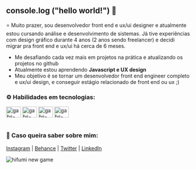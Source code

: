 ## console.log ("hello world!") 👋


⭐ Muito prazer, sou desenvolvedor front end e ux/ui designer e atualmente estou cursando análise e desenvolvimento de sistemas. 
Já tive experiências com design gráfico durante 4 anos (2 anos sendo freelancer) e decidi migrar pra front end e ux/ui há cerca de 6 meses.

- Me desafiando cada vez mais em projetos na prática e atualizando os projetos no github
- Atualmente estou aprendendo <strong>Javascript e UX design</strong>
- Meu objetivo é se tornar um desenvolvedor front end engineer completo e ux/ui design, e conseguir estágio relacionado de front end ou ux ;) 

<h3>⚙️ Habilidades em tecnologias:</h1>

<div>
<img align="center" alt="gabs-figma" height="30" width="40" src="https://cdn.jsdelivr.net/gh/devicons/devicon/icons/figma/figma-original.svg" />
<img align="center" alt="gabs-ps" height="30" width="40" src="https://cdn.jsdelivr.net/gh/devicons/devicon/icons/photoshop/photoshop-plain.svg" />
<img align="center" alt="gabs-html5" height="30" width="40" src="https://cdn.jsdelivr.net/gh/devicons/devicon/icons/html5/html5-original.svg" />
<img align="center" alt="gabs-css3" height="30" width="40" src="https://cdn.jsdelivr.net/gh/devicons/devicon/icons/css3/css3-original.svg" />
</div>
 
#       


<h3>🚀 Caso queira saber sobre mim:</h3>

<a href="https://www.instagram.com/gabswyl/">Instagram</a> |
<a href="https://www.behance.net/waks_">Behance</a> | 
<a href="https://twitter.com/waks02">Twitter</a> | 
<a href="https://twitter.com/waks02">Linkedln</a>


<div>
<img align="center" alt="hifumi new game" src="https://media.tenor.com/pSvCOVaP3qkAAAAC/new-game-hifumi.gif" />
</div>




